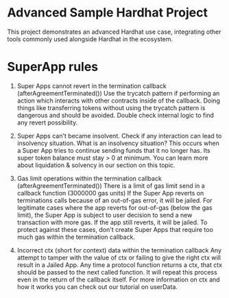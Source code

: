 # Advanced Sample Hardhat Project

This project demonstrates an advanced Hardhat use case, integrating other tools commonly used alongside Hardhat in the ecosystem.

# SuperApp rules

1) Super Apps cannot revert in the termination callback (afterAgreementTerminated())
Use the trycatch pattern if performing an action which interacts with other contracts inside of the callback. Doing things like transferring tokens without using the trycatch pattern is dangerous and should be avoided.
Double check internal logic to find any revert possibility.

2) Super Apps can't became insolvent.
Check if any interaction can lead to insolvency situation.
What is an insolvency situation? This occurs when a Super App tries to continue sending funds that it no longer has. Its super token balance must stay > 0 at minimum. You can learn more about liquidation & solvency in our section on this topic.

3) Gas limit operations within the termination callback (afterAgreementTerminated())
There is a limit of gas limit send in a callback function (3000000 gas units)
If the Super App reverts on terminations calls because of an out-of-gas error, it will be jailed.
For legitimate cases where the app reverts for out-of-gas (below the gas limit), the Super App is subject to user decision to send a new transaction with more gas. If the app still reverts, it will be jailed.
To protect against these cases, don't create Super Apps that require too much gas within the termination callback.

4) Incorrect ctx (short for context) data within the termination callback
Any attempt to tamper with the value of ctx or failing to give the right ctx will result in a Jailed App.
Any time a protocol function returns a ctx, that ctx should be passed to the next called function. It will repeat this process even in the return of the callback itself.
For more information on ctx and how it works you can check out our tutorial on userData.